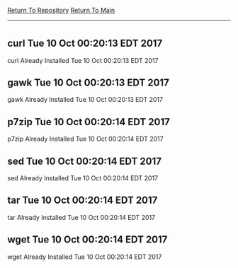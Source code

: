 [Return To Repository](https://github.com/deathbybandaid/piholeparser/)
[Return To Main](https://github.com/deathbybandaid/piholeparser/blob/master/RecentRunLogs/Mainlog.md)
____________________________________
# 
## curl Tue 10 Oct 00:20:13 EDT 2017
curl Already Installed Tue 10 Oct 00:20:13 EDT 2017
## gawk Tue 10 Oct 00:20:13 EDT 2017
gawk Already Installed Tue 10 Oct 00:20:13 EDT 2017
## p7zip Tue 10 Oct 00:20:14 EDT 2017
p7zip Already Installed Tue 10 Oct 00:20:14 EDT 2017
## sed Tue 10 Oct 00:20:14 EDT 2017
sed Already Installed Tue 10 Oct 00:20:14 EDT 2017
## tar Tue 10 Oct 00:20:14 EDT 2017
tar Already Installed Tue 10 Oct 00:20:14 EDT 2017
## wget Tue 10 Oct 00:20:14 EDT 2017
wget Already Installed Tue 10 Oct 00:20:14 EDT 2017
